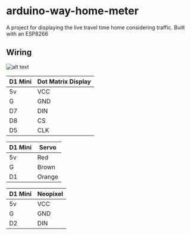 # arduino-way-home-meter
A project for displaying the live travel time home considering traffic. Built with an ESP8266

## Wiring

![alt text](https://raw.githubusercontent.com/witnessmenow/arduino-way-home-meter/master/Wiring.PNG)


| D1 Mini  | Dot Matrix Display |
| ------------- | ------------- |
| 5v  | VCC  |
| G  | GND  |
| D7  | DIN  |
| D8  | CS  |
| D5  | CLK  |

| D1 Mini  | Servo |
| ------------- | ------------- |
| 5v  | Red  |
| G  | Brown  |
| D1  | Orange  |

| D1 Mini  | Neopixel |
| ------------- | ------------- |
| 5v  | VCC  |
| G  | GND  |
| D2  | DIN  |

